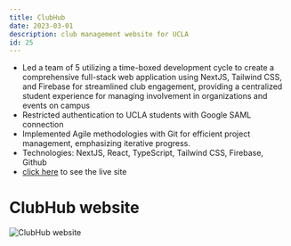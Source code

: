 ```yaml
---
title: ClubHub
date: 2023-03-01
description: club management website for UCLA
id: 25
---
```

- Led a team of 5 utilizing a time-boxed development cycle to create a comprehensive full-stack web application using NextJS, Tailwind CSS, and Firebase for streamlined club engagement, providing a centralized student experience for managing involvement in organizations and events on campus
- Restricted authentication to UCLA students with Google SAML connection
- Implemented Agile methodologies with Git for efficient project management, emphasizing iterative progress.
- Technologies: NextJS, React, TypeScript, Tailwind CSS, Firebase, Github
- [click here](https://clubhub.bruin.la) to see the live site

# ClubHub website
![ClubHub website](/projects/clubhub.png)